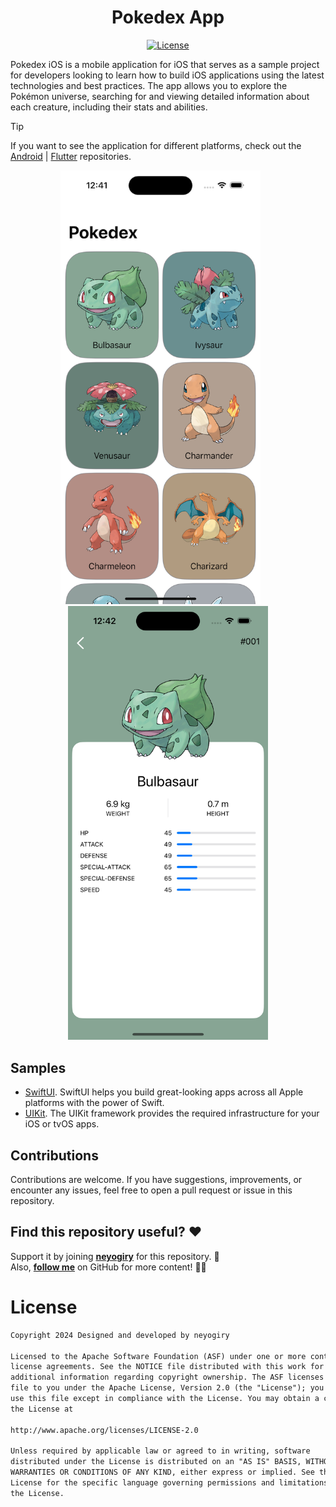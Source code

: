 <h1 align="center">Pokedex App</h1>

<p align="center">
  <a href="https://opensource.org/licenses/Apache-2.0"><img alt="License" src="https://img.shields.io/badge/License-Apache%202.0-blue.svg"/></a>
</p>

Pokedex iOS is a mobile application for iOS that serves as a sample project for developers looking to learn how to build iOS applications using the latest technologies and best practices. The app allows you to explore the Pokémon universe, searching for and viewing detailed information about each creature, including their stats and abilities.

> [!TIP]
> If you want to see the application for different platforms, check out the [Android](https://github.com/neyogiry/Android-Pokedex) | [Flutter](https://github.com/neyogiry/Flutter-Pokedex) repositories.

<p align="center">
<img src="/Pokedex-SwiftUI/readme/pokemon_list.png" width="320"/>
&nbsp; &nbsp; &nbsp;
<img src="/Pokedex-SwiftUI/readme/pokemon_detail.png" width="320"/>
</p>

## Samples
- [SwiftUI](https://github.com/neyogiry/iOS-Pokedex/tree/main/Pokedex-SwiftUI). SwiftUI helps you build great-looking apps across all Apple platforms with the power of Swift.
- [UIKit](https://github.com/neyogiry/iOS-Pokedex/tree/main/Pokedex-UIKit). The UIKit framework provides the required infrastructure for your iOS or tvOS apps.

## Contributions

Contributions are welcome. If you have suggestions, improvements, or encounter any issues, feel free to open a pull request or issue in this repository.

## Find this repository useful? ♥️
Support it by joining __[neyogiry](https://github.com/neyogiry/iOS-Pokedex/stargazers)__ for this repository. 🌟 <br>
Also, __[follow me](https://github.com/neyogiry)__ on GitHub for more content! 👨‍💻

# License
```xml
Copyright 2024 Designed and developed by neyogiry

Licensed to the Apache Software Foundation (ASF) under one or more contributor
license agreements. See the NOTICE file distributed with this work for
additional information regarding copyright ownership. The ASF licenses this
file to you under the Apache License, Version 2.0 (the "License"); you may not
use this file except in compliance with the License. You may obtain a copy of
the License at

http://www.apache.org/licenses/LICENSE-2.0

Unless required by applicable law or agreed to in writing, software
distributed under the License is distributed on an "AS IS" BASIS, WITHOUT
WARRANTIES OR CONDITIONS OF ANY KIND, either express or implied. See the
License for the specific language governing permissions and limitations under
the License.
```
